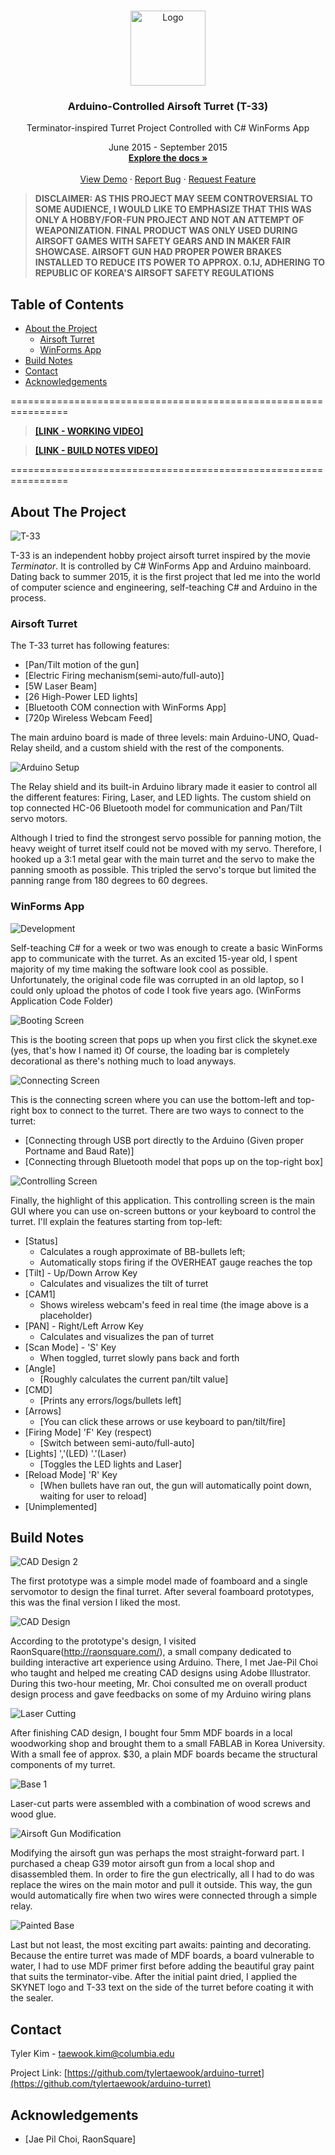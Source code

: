 <!-- PROJECT LOGO -->
<br />
<p align="center">
  <a href="https://github.com/tylertaewook/arduino-turret">
    <img src="Images/logo.png" alt="Logo" width="120" height="120">
  </a>

  <h3 align="center">Arduino-Controlled Airsoft Turret (T-33)</h3>

  <p align="center">
    Terminator-inspired Turret Project Controlled with C# WinForms App
  <p align="center">
      June 2015 - September 2015
    <br />
    <a href="https://github.com/tylertaewook/arduino-turret"><strong>Explore the docs »</strong></a>
    <br />
    <br />
    <a href="https://github.com/tylertaewook/arduino-turret">View Demo</a>
    ·
    <a href="https://github.com/tylertaewook/arduino-turret/issues">Report Bug</a>
    ·
    <a href="https://github.com/tylertaewook/arduino-turret/issues">Request Feature</a>
  </p>
</p>


> **DISCLAIMER: 
> AS THIS PROJECT MAY SEEM CONTROVERSIAL TO SOME AUDIENCE, I WOULD LIKE TO EMPHASIZE THAT THIS WAS ONLY A HOBBY/FOR-FUN PROJECT AND NOT AN ATTEMPT OF WEAPONIZATION. FINAL PRODUCT WAS ONLY USED DURING AIRSOFT GAMES WITH SAFETY GEARS AND IN MAKER FAIR SHOWCASE. AIRSOFT GUN HAD PROPER POWER BRAKES INSTALLED TO REDUCE ITS POWER TO APPROX. 0.1J, ADHERING TO REPUBLIC OF KOREA'S AIRSOFT SAFETY REGULATIONS**

<!-- TABLE OF CONTENTS -->
## Table of Contents

* [About the Project](#about-the-project)
  * [Airsoft Turret](#airsoft-turret)
  * [WinForms App](#winforms-app)
* [Build Notes](#build-notes)
* [Contact](#contact)
* [Acknowledgements](#acknowledgements)

================================================================
> **[[LINK - WORKING VIDEO]](https://youtu.be/7pTMrzbmfWs)**

> **[[LINK - BUILD NOTES VIDEO]](https://youtu.be/NleIUokvxGE)**

================================================================

<!-- ABOUT THE PROJECT -->
## About The Project

![T-33](/Images/Turret/T-33.png)



T-33 is an independent hobby project airsoft turret inspired by the movie *Terminator*. It is controlled by C# WinForms App and Arduino mainboard. Dating back to summer 2015, it is the first project that led me into the world of computer science and engineering, self-teaching C# and Arduino in the process.

### Airsoft Turret

The T-33 turret has following features:
* [Pan/Tilt motion of the gun]
* [Electric Firing mechanism(semi-auto/full-auto)]
* [5W Laser Beam]
* [26 High-Power LED lights]
* [Bluetooth COM connection with WinForms App]
* [720p Wireless Webcam Feed]

The main arduino board is made of three levels: main Arduino-UNO, Quad-Relay sheild, and a custom shield with the rest of the components.

![Arduino Setup](/Images/Turret/inside.JPEG)

The Relay shield and its built-in Arduino library made it easier to control all the different features: Firing, Laser, and LED lights.
The custom shield on top connected HC-06 Bluetooth model for communication and Pan/Tilt servo motors.

Although I tried to find the strongest servo possible for panning motion, the heavy weight of turret itself could not be moved with my servo.
Therefore, I hooked up a 3:1 metal gear with the main turret and the servo to make the panning smooth as possible. This tripled the servo's torque but limited the panning range from 180 degrees to 60 degrees.

### WinForms App

![Development](/Images/Skynet_App/dev1.JPG)


Self-teaching C# for a week or two was enough to create a basic WinForms app to communicate with the turret. As an excited 15-year old, I spent majority of my time making the software look cool as possible.
Unfortunately, the original code file was corrupted in an old laptop, so I could only upload the photos of code I took five years ago. (WinForms Application Code Folder)

![Booting Screen](/Images/Skynet_App/bootingscreen.JPG)

This is the booting screen that pops up when you first click the skynet.exe (yes, that's how I named it)
Of course, the loading bar is completely decorational as there's nothing much to load anyways.

![Connecting Screen](/Images/Skynet_App/connectscreen.JPG)

This is the connecting screen where you can use the bottom-left and top-right box to connect to the turret.
There are two ways to connect to the turret:
* [Connecting through USB port directly to the Arduino (Given proper Portname and Baud Rate)]
* [Connecting through Bluetooth model that pops up on the top-right box]

![Controlling Screen](/Images/Skynet_App/controlscreen.PNG)

Finally, the highlight of this application. This controlling screen is the main GUI where you can use on-screen buttons or your keyboard to control the turret.
I'll explain the features starting from top-left:
* [Status]
  * Calculates a rough approximate of BB-bullets left;
  * Automatically stops firing if the OVERHEAT gauge reaches the top
* [Tilt] - Up/Down Arrow Key
  * Calculates and visualizes the tilt of turret
* [CAM1]
  * Shows wireless webcam's feed in real time (the image above is a placeholder)
* [PAN] - Right/Left Arrow Key
  * Calculates and visualizes the pan of turret
* [Scan Mode] - 'S' Key
  * When toggled, turret slowly pans back and forth
* [Angle]
  * [Roughly calculates the current pan/tilt value]
* [CMD]
  * [Prints any errors/logs/bullets left]
* [Arrows]
  * [You can click these arrows or use keyboard to pan/tilt/fire]
* [Firing Mode] 'F' Key (respect)
  * [Switch between semi-auto/full-auto]
* [Lights] ','(LED) '.'(Laser)
  * [Toggles the LED lights and Laser]
* [Reload Mode] 'R' Key
  * [When bullets have ran out, the gun will automatically point down, waiting for user to reload]
* [Unimplemented]

<!-- BUILD NOTES -->
## Build Notes


![CAD Design 2](/Images/Turret/raonsquare-help.JPG)

The first prototype was a simple model made of foamboard and a single servomotor to design the final turret. After several foamboard prototypes, this was the final version I liked the most.

![CAD Design](/Images/Turret/cad-design-1.JPG)

According to the prototype's design, I visited RaonSquare(http://raonsquare.com/), a small company dedicated to building interactive art experience using Arduino. There, I met Jae-Pil Choi who taught and helped me creating CAD designs using Adobe Illustrator. During this two-hour meeting, Mr. Choi consulted me on overall product design process and gave feedbacks on some of my Arduino wiring plans

![Laser Cutting](/Images/Turret/lasercut1.JPG)

After finishing CAD design, I bought four 5mm MDF boards in a local woodworking shop and brought them to a small FABLAB in Korea University. With a small fee of approx. $30, a plain MDF boards became the structural components of my turret.

![Base 1](/Images/Turret/base1.JPG)

Laser-cut parts were assembled with a combination of wood screws and wood glue. 

![Airsoft Gun Modification](/Images/Turret/gun-mod.JPG)

Modifying the airsoft gun was perhaps the most straight-forward part. I purchased a cheap G39 motor airsoft gun from a local shop and disassembled them. In order to fire the gun electrically, all I had to do was replace the wires on the main motor and pull it outside. This way, the gun would automatically fire when two wires were connected through a simple relay.

![Painted Base](/Images/Turret/base3.JPG)

Last but not least, the most exciting part awaits: painting and decorating. Because the entire turret was made of MDF boards, a board vulnerable to water, I had to use MDF primer first before adding the beautiful gray paint that suits the terminator-vibe. After the initial paint dried, I applied the SKYNET logo and T-33 text on the side of the turret before coating it with the sealer.

<!-- CONTACT -->
## Contact

Tyler Kim - taewook.kim@columbia.edu

Project Link: [https://github.com/tylertaewook/arduino-turret](https://github.com/tylertaewook/arduino-turret)



<!-- ACKNOWLEDGEMENTS -->
## Acknowledgements

* [Jae Pil Choi, RaonSquare]





<!-- MARKDOWN LINKS & IMAGES -->
<!-- https://www.markdownguide.org/basic-syntax/#reference-style-links -->
[contributors-shield]: https://img.shields.io/github/contributors/tylertaewook/repo.svg?style=flat-square
[contributors-url]: https://github.com/tylertaewook/repo/graphs/contributors
[forks-shield]: https://img.shields.io/github/forks/tylertaewook/repo.svg?style=flat-square
[forks-url]: https://github.com/tylertaewook/repo/network/members
[stars-shield]: https://img.shields.io/github/stars/tylertaewook/repo.svg?style=flat-square
[stars-url]: https://github.com/tylertaewook/repo/stargazers
[issues-shield]: https://img.shields.io/github/issues/tylertaewook/repo.svg?style=flat-square
[issues-url]: https://github.com/tylertaewook/repo/issues
[license-shield]: https://img.shields.io/github/license/tylertaewook/repo.svg?style=flat-square
[license-url]: https://github.com/tylertaewook/repo/blob/master/LICENSE.txt
[linkedin-shield]: https://img.shields.io/badge/-LinkedIn-black.svg?style=flat-square&logo=linkedin&colorB=555
[linkedin-url]: https://linkedin.com/in/tylertaewook
[product-screenshot]: images/screenshot.png
